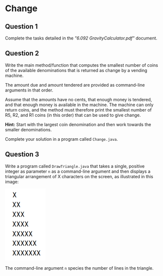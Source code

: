 # Change

## Question 1
Complete the tasks detailed in the *"6.092 GravityCalculator.pdf"* document.

## Question 2
Write the main method/function that computes the smallest number of coins of the available denominations that is returned as change by a vending machine.

The amount due and amount tendered are provided as command-line arguments in that order.

Assume that the amounts have no cents, that enough money is tendered, and that enough money is available in the machine. The machine can only return coins,
and the method must therefore print the smallest number of R5, R2, and R1 coins (in this order) that can be used to give change.

**Hint:** Start with the largest coin denomination and then work towards the smaller denominations.

Complete your solution in a program called `Change.java`.

## Question 3
Write a program called `DrawTriangle.java` that takes a single, positive integer as parameter `n` as a command-line argument and then displays a triangular arrangement of X characters on the screen, as illustrated in this image:

![X-drawing screenshot](x-drawing.png)

The command-line argument `n` species the number of lines in the triangle.